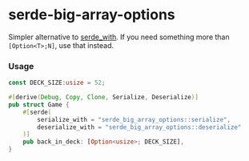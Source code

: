 # serde-big-array-options

Simpler alternative to [serde_with](https://crates.io/crates/serde_with).
If you need something more than `[Option<T>;N]`, use that instead.

### Usage

```rust
const DECK_SIZE:usize = 52;

#[derive(Debug, Copy, Clone, Serialize, Deserialize)]
pub struct Game {
    #[serde(
        serialize_with = "serde_big_array_options::serialize",
        deserialize_with = "serde_big_array_options::deserialize"
    )]
    pub back_in_deck: [Option<usize>; DECK_SIZE],
}

```
